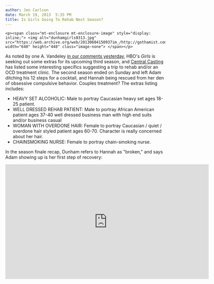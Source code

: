 ```yaml
---
author: Jen Carlson
date: March 19, 2013  5:35 PM
title: Is Girls Going To Rehab Next Season?
---
```



	
	
	
	<p><span class="mt-enclosure mt-enclosure-image" style="display: inline;"> <img alt="dunhamgirls0313.jpg" src="https://web.archive.org/web/20130604150937im_/http://gothamist.com/attachments/arts_jen/dunhamgirls0313.jpg" width="640" height="448" class="image-none"> </span></p>

<p>As noted by one A. Vandeley <a href="https://web.archive.org/web/20130604150937/http://gothamist.com/2013/03/18/girls_postmortem.php#comment-833761875">in our comments yesterday</a>, HBO&apos;s <em>Girls</em> is seeking out some extras for its upcoming third season, and <a href="https://web.archive.org/web/20130604150937/https://www.facebook.com/centralcastingny/posts/10151840114473298">Central Casting</a> has listed some interesting specifics suggesting a trip to rehab and/or an OCD treatment clinic. The second season ended on Sunday and left Adam ditching his 12 steps for a cocktail, and Hannah being rescued from her den of obsessive compulsive behavior. Couples treatment? The extras listing includes:</p><ul><li>HEAVY SET ALCOHOLIC: Male to portray Caucasian heavy set ages 18-25 patient.<br>
</li><li>WELL DRESSED REHAB PATIENT: Male to portray African American patient ages 37-40 well dressed business man with high end suits and/or business casual<br>
</li><li>WOMAN WITH OVERDONE HAIR: Female to portray Caucasian / quiet / overdone hair styled patient ages 60-70. Character is really concerned about her hair. <br>
</li><li>CHAINSMOKING NURSE: Female to portray chain-smoking nurse.</li></ul>In the season finale recap, Dunham refers to Hannah as &quot;broken,&quot; and says Adam showing up is her first step of recovery:<p></p>

<p><iframe width="640" height="360" src="https://web.archive.org/web/20130604150937if_/http://www.youtube-nocookie.com/embed/yCxt2L-Gi5M?list=PLD365F24A42FAA066" frameborder="0" allowfullscreen></iframe></p>
	
	
	
	
	
